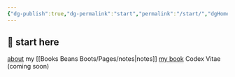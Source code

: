 ```yaml
---
{"dg-publish":true,"dg-permalink":"start","permalink":"/start/","dgHomeLink":true,"dgPassFrontmatter":false}
---
```



## 🌳 start here

[about](https://booksbeansboots.co.uk/aboutnicola)
my [[Books Beans Boots/Pages/notes|notes]]
[my book](https://booksbeansboots.co.uk/llgindex)
Codex Vitae (coming soon)



